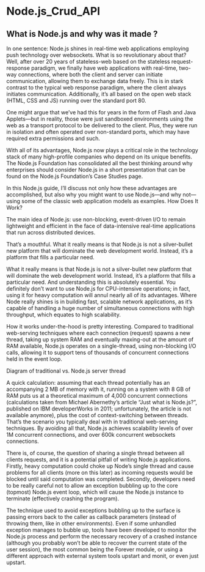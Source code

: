 # Node.js_Crud_API

## What is Node.js and why was it made ?
In one sentence: Node.js shines in real-time web applications employing push technology over websockets. What is so revolutionary about that? Well, after over 20 years of stateless-web based on the stateless request-response paradigm, we finally have web applications with real-time, two-way connections, where both the client and server can initiate communication, allowing them to exchange data freely. This is in stark contrast to the typical web response paradigm, where the client always initiates communication. Additionally, it’s all based on the open web stack (HTML, CSS and JS) running over the standard port 80.

One might argue that we’ve had this for years in the form of Flash and Java Applets—but in reality, those were just sandboxed environments using the web as a transport protocol to be delivered to the client. Plus, they were run in isolation and often operated over non-standard ports, which may have required extra permissions and such.

With all of its advantages, Node.js now plays a critical role in the technology stack of many high-profile companies who depend on its unique benefits. The Node.js Foundation has consolidated all the best thinking around why enterprises should consider Node.js in a short presentation that can be found on the Node.js Foundation’s Case Studies page.

In this Node.js guide, I’ll discuss not only how these advantages are accomplished, but also why you might want to use Node.js—and why not—using some of the classic web application models as examples.
How Does It Work?

The main idea of Node.js: use non-blocking, event-driven I/O to remain lightweight and efficient in the face of data-intensive real-time applications that run across distributed devices.

That’s a mouthful.
What it really means is that Node.js is not a silver-bullet new platform that will dominate the web development world. Instead, it’s a platform that fills a particular need.

What it really means is that Node.js is not a silver-bullet new platform that will dominate the web development world. Instead, it’s a platform that fills a particular need. And understanding this is absolutely essential. You definitely don’t want to use Node.js for CPU-intensive operations; in fact, using it for heavy computation will annul nearly all of its advantages. Where Node really shines is in building fast, scalable network applications, as it’s capable of handling a huge number of simultaneous connections with high throughput, which equates to high scalability.

How it works under-the-hood is pretty interesting. Compared to traditional web-serving techniques where each connection (request) spawns a new thread, taking up system RAM and eventually maxing-out at the amount of RAM available, Node.js operates on a single-thread, using non-blocking I/O calls, allowing it to support tens of thousands of concurrent connections held in the event loop.

Diagram of traditional vs. Node.js server thread

A quick calculation: assuming that each thread potentially has an accompanying 2 MB of memory with it, running on a system with 8 GB of RAM puts us at a theoretical maximum of 4,000 concurrent connections (calculations taken from Michael Abernethy’s article “Just what is Node.js?”, published on IBM developerWorks in 2011; unfortunately, the article is not available anymore), plus the cost of context-switching between threads. That’s the scenario you typically deal with in traditional web-serving techniques. By avoiding all that, Node.js achieves scalability levels of over 1M concurrent connections, and over 600k concurrent websockets connections.

There is, of course, the question of sharing a single thread between all clients requests, and it is a potential pitfall of writing Node.js applications. Firstly, heavy computation could choke up Node’s single thread and cause problems for all clients (more on this later) as incoming requests would be blocked until said computation was completed. Secondly, developers need to be really careful not to allow an exception bubbling up to the core (topmost) Node.js event loop, which will cause the Node.js instance to terminate (effectively crashing the program).

The technique used to avoid exceptions bubbling up to the surface is passing errors back to the caller as callback parameters (instead of throwing them, like in other environments). Even if some unhandled exception manages to bubble up, tools have been developed to monitor the Node.js process and perform the necessary recovery of a crashed instance (although you probably won’t be able to recover the current state of the user session), the most common being the Forever module, or using a different approach with external system tools upstart and monit, or even just upstart.
